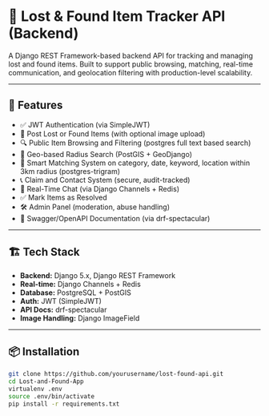 # 🧳 Lost & Found Item Tracker API (Backend)

A Django REST Framework-based backend API for tracking and managing lost and found items. Built to support public browsing, matching, real-time communication, and geolocation filtering with production-level scalability.

---

## 🚀 Features

- ✅ JWT Authentication (via SimpleJWT)
- 📝 Post Lost or Found Items (with optional image upload)
- 🔍 Public Item Browsing and Filtering (postgres full text based search)
- 📍 Geo-based Radius Search (PostGIS + GeoDjango)
- 🤝 Smart Matching System on category, date, keyword, location within 3km radius (postgres-trigram)
- 📞 Claim and Contact System (secure, audit-tracked)
- 💬 Real-Time Chat (via Django Channels + Redis)
- ✅ Mark Items as Resolved
- 🛠️ Admin Panel (moderation, abuse handling)
- 📄 Swagger/OpenAPI Documentation (via drf-spectacular)

---

## 🏗️ Tech Stack

- **Backend:** Django 5.x, Django REST Framework
- **Real-time:** Django Channels + Redis
- **Database:** PostgreSQL + PostGIS
- **Auth:** JWT (SimpleJWT)
- **API Docs:** drf-spectacular
- **Image Handling:** Django ImageField

---

## 📦 Installation

```bash
git clone https://github.com/yourusername/lost-found-api.git
cd Lost-and-Found-App
virtualenv .env
source .env/bin/activate
pip install -r requirements.txt
